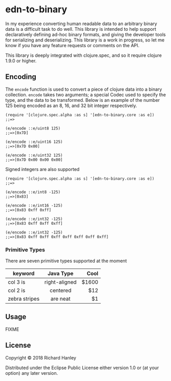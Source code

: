 # edn-to-binary

In my experience converting human readable data to an arbitrary binary data is a difficult task to do well.  This library is intended to help support declaratively defining ad-hoc binary formats, and giving the developer tools for serializing and deserializing. This library is a work in progress, so let me know if you have any feature requests or comments on the API.

This library is deeply integrated with clojure.spec, and so it require clojure 1.9.0 or higher.  

## Encoding

The `encode` function is used to convert a piece of clojure data into a binary collection. `encode` takes two arguments; a special Codec used to specify the type, and the data to be transformed.  Below is an example of the number 125 being encoded as an 8, 16, and 32 bit integer respectively.
```
(require '[clojure.spec.alpha :as s] '[edn-to-binary.core :as e])
;;=>

(e/encode ::e/uint8 125)
;;=>[0x7D]

(e/encode ::e/uint16 125)
;;=>[0x7D 0x00]

(e/encode ::e/uint32 125)
;;=>[0x7D 0x00 0x00 0x00]
```

Signed integers are also supported 

```
(require '[clojure.spec.alpha :as s] '[edn-to-binary.core :as e])
;;=>

(e/encode ::e/int8 -125)
;;=>[0x83]

(e/encode ::e/int16 -125)
;;=>[0x83 0xff 0xff]

(e/encode ::e/int32 -125)
;;=>[0x83 0xff 0xff 0xff]

(e/encode ::e/int32 -125)
;;=>[0x83 0xff 0xff 0xff 0xff 0xff 0xff 0xff]
```



### Primitive Types
There are seven primitive types supported at the moment

| keyword        | Java Type           | Cool  |
| ------------- |:-------------:| -----:|
| col 3 is      | right-aligned | $1600 |
| col 2 is      | centered      |   $12 |
| zebra stripes | are neat      |    $1 |


## Usage

FIXME

## License

Copyright © 2018 Richard Hanley

Distributed under the Eclipse Public License either version 1.0 or (at
your option) any later version.
